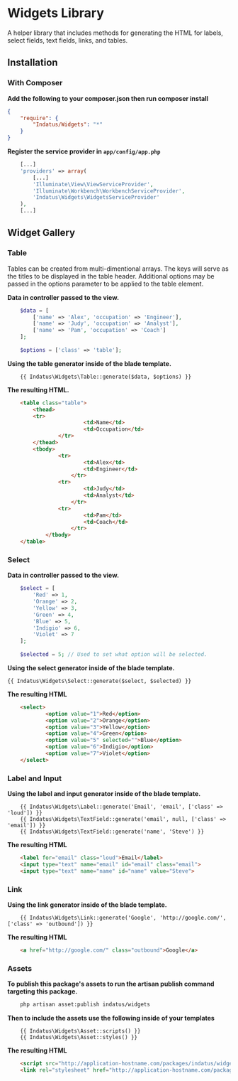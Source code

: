 # Widgets Library

A helper library that includes methods for generating the HTML for labels, select fields, 
text fields, links, and tables.

## Installation

### With Composer

__Add the following to your composer.json then run composer install__

```json
{
    "require": {
        "Indatus/Widgets": "*"
    }
}
```

__Register the service provider in ```app/config/app.php```__

```php
    [...]
    'providers' => array(
        [...]
        'Illuminate\View\ViewServiceProvider',
        'Illuminate\Workbench\WorkbenchServiceProvider',
        'Indatus\Widgets\WidgetsServiceProvider'
    ),
    [...]
```


## Widget Gallery

### Table
Tables can be created from multi-dimentional arrays.  The keys will serve as the titles to
be displayed in the table header.  Additional options may be passed in the options parameter
to be applied to the table element.

__Data in controller passed to the view.__

```php
    $data = [
        ['name' => 'Alex', 'occupation' => 'Engineer'],
        ['name' => 'Judy', 'occupation' => 'Analyst'],
        ['name' => 'Pam', 'occupation' => 'Coach']
    ];
    
    $options = ['class' => 'table'];
```


__Using the table generator inside of the blade template.__


```blade
    {{ Indatus\Widgets\Table::generate($data, $options) }}
```


__The resulting HTML.__


```html
    <table class="table">
        <thead>
        <tr>
                        <td>Name</td>
                        <td>Occupation</td>
                </tr>
        </thead>
        <tbody>
                <tr>
                        <td>Alex</td>
                        <td>Engineer</td>
                    </tr>
                <tr>
                        <td>Judy</td>
                        <td>Analyst</td>
                    </tr>
                <tr>
                        <td>Pam</td>
                        <td>Coach</td>
                    </tr>
            </tbody>
    </table>
```



### Select

__Data in controller passed to the view.__

```php
    $select = [
        'Red' => 1,
        'Orange' => 2,
        'Yellow' => 3,
        'Green' => 4,
        'Blue' => 5,
        'Indigio' => 6,
        'Violet' => 7
    ];
    
    $selected = 5; // Used to set what option will be selected.
```

__Using the select generator inside of the blade template.__


```blade
{{ Indatus\Widgets\Select::generate($select, $selected) }}
```

__The resulting HTML__
```html
    <select>
            <option value="1">Red</option>
            <option value="2">Orange</option>
            <option value="3">Yellow</option>
            <option value="4">Green</option>
            <option value="5" selected="">Blue</option>
            <option value="6">Indigio</option>
            <option value="7">Violet</option>
    </select>
```

### Label and Input

__Using the label and input generator inside of the blade template.__

```blade
    {{ Indatus\Widgets\Label::generate('Email', 'email', ['class' => 'loud']) }}
    {{ Indatus\Widgets\TextField::generate('email', null, ['class' => 'email']) }}
    {{ Indatus\Widgets\TextField::generate('name', 'Steve') }}
```

__The resulting HTML__

```html
    <label for="email" class="loud">Email</label>
    <input type="text" name="email" id="email" class="email">
    <input type="text" name="name" id="name" value="Steve">
```

### Link

__Using the link generator inside of the blade template.__

```blade
    {{ Indatus\Widgets\Link::generate('Google', 'http://google.com/', ['class' => 'outbound']) }}
```

__The resulting HTML__

```html
    <a href="http://google.com/" class="outbound">Google</a>
```

### Assets

__To publish this package's assets to run the artisan publish command targeting this package.__
 
```bash
    php artisan asset:publish indatus/widgets 
```
 
__Then to include the assets use the following inside of your templates__
 
```blade
    {{ Indatus\Widgets\Asset::scripts() }}
    {{ Indatus\Widgets\Asset::styles() }}
```
 
__The resulting HTML__
 

```html
    <script src="http://application-hostname.com/packages/indatus/widgets/widgets.js"></script>
    <link rel="stylesheet" href="http://application-hostname.com/packages/indatus/widgets/widgets.css">
```